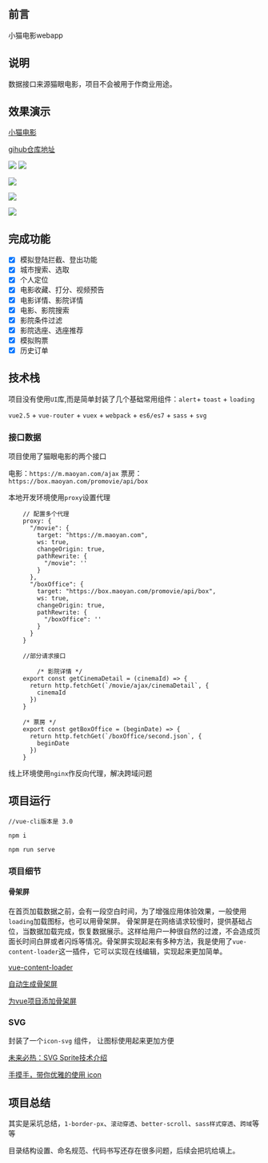 ## 前言

小猫电影webapp

## 说明
数据接口来源猫眼电影，项目不会被用于作商业用途。

## 效果演示
[小猫电影](http://47.106.82.12:8081/xiaomao/#/movie)

[gihub仓库地址](https://github.com/AndyLZC/webapp-maoyan/)

![](https://user-gold-cdn.xitu.io/2019/3/18/169906bbc51d25d6?w=307&h=552&f=gif&s=2467116)
![](https://user-gold-cdn.xitu.io/2019/3/18/1699059840c93241?w=307&h=552&f=gif&s=1099609)

![](https://user-gold-cdn.xitu.io/2019/3/18/1699059c62779dad?w=307&h=552&f=gif&s=2199881)

![](https://user-gold-cdn.xitu.io/2019/3/18/169905a89be520de?w=307&h=552&f=gif&s=1166919)

![](https://user-gold-cdn.xitu.io/2019/3/18/169905b08c5b563a?w=307&h=552&f=gif&s=1866801)

## 完成功能

- [x] 模拟登陆拦截、登出功能
- [x] 城市搜索、选取
- [x] 个人定位
- [x] 电影收藏、打分、视频预告
- [x] 电影详情、影院详情
- [x] 电影、影院搜索
- [x] 影院条件过滤
- [x] 影院选座、选座推荐
- [x] 模拟购票
- [x] 历史订单

## 技术栈
项目没有使用`UI`库,而是简单封装了几个基础常用组件：`alert`+ `toast` + `loading`

`vue2.5` + `vue-router` + `vuex` + `webpack` + `es6/es7` + `sass` + `svg`

### 接口数据
项目使用了猫眼电影的两个接口

电影：`https://m.maoyan.com/ajax`
票房：`https://box.maoyan.com/promovie/api/box`

本地开发环境使用`proxy`设置代理
```
    // 配置多个代理
    proxy: {
      "/movie": {
        target: "https://m.maoyan.com",
        ws: true,
        changeOrigin: true,
        pathRewrite: {
          "/movie": ''
        }
      },
      "/boxOffice": {
        target: "https://box.maoyan.com/promovie/api/box",
        ws: true,
        changeOrigin: true,
        pathRewrite: {
          "/boxOffice": ''
        }
      }
    }
    
    //部分请求接口
    
        /* 影院详情 */
    export const getCinemaDetail = (cinemaId) => {
      return http.fetchGet(`/movie/ajax/cinemaDetail`, {
        cinemaId
      })
    }
    
    /* 票房 */
    export const getBoxOffice = (beginDate) => {
      return http.fetchGet(`/boxOffice/second.json`, {
        beginDate
      })
    }
```
线上环境使用`nginx`作反向代理，解决跨域问题

## 项目运行
```
//vue-cli版本是 3.0

npm i

npm run serve
```

### 项目细节
#### 骨架屏
在首页加载数据之前，会有一段空白时间，为了增强应用体验效果，一般使用`loading`加载图标，也可以用骨架屏。
骨架屏是在网络请求较慢时，提供基础占位，当数据加载完成，恢复数据展示。这样给用户一种很自然的过渡，不会造成页面长时间白屏或者闪烁等情况。骨架屏实现起来有多种方法，我是使用了`vue-content-loader`这一插件，它可以实现在线编辑，实现起来更加简单。

[vue-content-loader](https://create-vue-content-loader.netlify.com/)

[自动生成骨架屏](https://github.com/Jocs/jocs.github.io/issues/21)

[为vue项目添加骨架屏](https://xiaoiver.github.io/coding/2017/07/30/%E4%B8%BAvue%E9%A1%B9%E7%9B%AE%E6%B7%BB%E5%8A%A0%E9%AA%A8%E6%9E%B6%E5%B1%8F.html)

### SVG
封装了一个`icon-svg` 组件，
让图标使用起来更加方便

[未来必热：SVG Sprite技术介绍](https://www.zhangxinxu.com/wordpress/2014/07/introduce-svg-sprite-technology/?spm=a313x.7781069.1998910419.50)

[手摸手，带你优雅的使用 icon](https://segmentfault.com/a/1190000012213278#articleHeader8)

## 项目总结
其实是采坑总结，`1-border-px`、`滚动穿透`、`better-scroll`、`sass样式穿透`、`跨域`等等

目录结构设置、命名规范、代码书写还存在很多问题，后续会把坑给填上。






